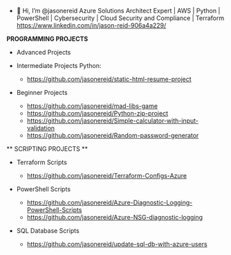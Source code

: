 - 👋 Hi, I’m @jasonereid
Azure Solutions Architect Expert | AWS | Python | PowerShell | Cybersecurity | Cloud Security and Compliance | Terraform
https://www.linkedin.com/in/jason-reid-906a4a229/

**PROGRAMMING PROJECTS**
- Advanced Projects

- Intermediate Projects
Python:
  - https://github.com/jasonereid/static-html-resume-project

- Beginner Projects
  - https://github.com/jasonereid/mad-libs-game
  - https://github.com/jasonereid/Python-zip-project
  - https://github.com/jasonereid/Simple-calculator-with-input-validation
  - https://github.com/jasonereid/Random-password-generator

** SCRIPTING PROJECTS **
- Terraform Scripts 
  - https://github.com/jasonereid/Terraform-Configs-Azure
- PowerShell Scripts
  - https://github.com/jasonereid/Azure-Diagnostic-Logging-PowerShell-Scripts
  - https://github.com/jasonereid/Azure-NSG-diagnostic-logging

- SQL Database Scripts 
  - https://github.com/jasonereid/update-sql-db-with-azure-users
